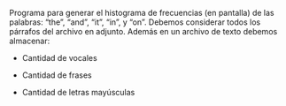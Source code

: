 Programa para generar el histograma de frecuencias (en pantalla) de las palabras: “the”, “and”, “it”, “in”, y “on”. Debemos considerar todos los párrafos del  archivo en adjunto. Además en un archivo de texto debemos almacenar:

   - Cantidad de vocales

   - Cantidad de frases

   - Cantidad de letras mayúsculas
